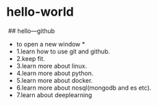 # hello-world
  ## hello—github
* to open a new window *
* 1.learn how to use git and github.
* 2.keep fit.
* 3.learn more about linux.
* 4.learn more about python.
* 5.learn more about docker.
* 6.learn more about nosql(mongodb and es etc).
* 7.learn about deeplearning

